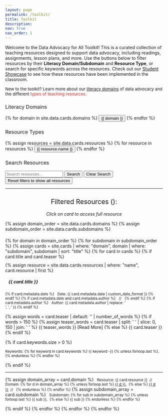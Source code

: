 ```yaml
---
layout: page
permalink: /toolkit/
title: Toolkit
description:
nav: true
nav_order: 1
---
```


Welcome to the Data Advocacy for All Toolkit! This is a curated collection of teaching resources designed to support data advocacy, including readings, assignments, lesson plans, and more. Use the buttons below to filter resources by their **Literacy Domain/Subdomain** and **Resource Type**, or search for specific keywords across the resources. Check out our [Student Showcase]({{site.baseurl}}/student-showcase) to see how these resources have been implemented in the classroom.

<div class="help-banner" style="justify-content: center; font-size: 0.95em;">
  <i class="fa-regular fa-circle-question"></i> New to the toolkit? Learn more about our <a href="../literacy-domains/">literacy domains</a> of data advocacy and the different <a href="../resource-types/" style="color: #d32f2f; text-decoration: none; border-radius: 2px; transition: background 0.2s;" onmouseover="this.style.backgroundColor='#fdeaea'" onmouseout="this.style.backgroundColor=''">types of teaching resources.</a>
</div>

<!-- Domain Filter Section -->
<div class="filter-section mb-4">
  <h3 style="font-weight: 400;">Literacy Domains</h3>
  <div class="button-grid domain-grid">
    {% for domain in site.data.cards.domains %}
    <button class="filter-btn domain-btn" data-filter="domain" data-value="{{ domain }}">
      <i class="{% case domain %}
        {% when 'Understanding Data' %}fas fa-brain
        {% when 'Processing Data' %}fas fa-cogs
        {% when 'Persuading with Data' %}fas fa-chart-line
      {% endcase %}"></i>
      {{ domain }}
    </button>
    {% endfor %}
  </div>
  <!--
  <button class="reset-btn" data-reset="domain">
    Show All Domains
  </button>
  -->
</div>

<!-- Subdomain Filter Section (Hidden by default) -->
<div id="subdomain-section" class="filter-section mb-4" style="display: none;">
  <div style="text-align: center;">
    <h4 style="font-weight: 400;">Literacy Subdomains</h4>
    <div class="button-grid subdomain-grid">
      <!-- Populated dynamically by JavaScript -->
    </div>
  </div>
</div>

<!-- Resource Type Filter Section -->

<div class="filter-section mb-4">
  <h3 style="font-weight: 400;">Resource Types</h3>
  <div class="button-grid resource-grid">
    {% assign resources = site.data.cards.resources %}
    {% for resource in resources %}
    <button class="filter-btn resource-btn" data-filter="resource" data-value="{{ resource.name }}">
      <i class="{{ resource.icon }}"></i>
      {{ resource.name }}
    </button>
    {% endfor %}
  </div>
  <!-- uncomment to add a button to reset the filter
  <button class="reset-btn" data-reset="resource">
    Show All Resources
  </button>
  -->
</div>

<!-- Search Section -->
<div class="search-section mb-4">
  <h3 style="font-weight: 400;">Search Resources</h3>
  <div class="search-container">
    <input type="text" id="search-input" placeholder="Search resources...">
    <button id="search-btn" class="search-btn">Search</button>
    <button id="clear-search-btn" class="search-btn">Clear Search</button>
  </div>
</div>

<!-- Clear All Filters Button -->
<div class="filter-section mb-4">
  <button class="reset-btn" data-reset="all">
    <sl-icon name="arrow-clockwise"></sl-icon> Reset filters to show all resources
  </button>
</div>

---

<!-- Card List Section -->
<center>
<h2 style="font-weight: 400;">Filtered Resources (<span id="resource-count"></span>):</h2>
<p class="text-muted">
    <i>Click on card to access full resource</i></p>
</center>

{% assign domain_order = site.data.cards.domains %}
{% assign subdomain_order = site.data.cards.subdomains %}

<div id="card-list" style="margin-top: 20px;">
  {% for domain in domain_order %}
    {% for subdomain in subdomain_order %}
      {% assign cards = site.cards | where: "domain", domain | where: "subdomain", subdomain | sort: "title" %}
      {% for card in cards %}
        {% if card.title and card.teaser %}
          <div class="card-wrapper" onclick="window.location='{{ card.url | relative_url }}';" style="cursor: pointer;">
            <div class="card {% if card.inline == false %}hoverable{% endif %}" 
                 data-resource="{{ card.resource }}"
                 data-domain="{{ card.domain | join: ',' }}"
                 data-subdomain="{{ card.subdomain | join: ',' }}" style="margin-top: 10px;">
              {% assign resource = site.data.cards.resources | where: "name", card.resource | first %}
              <div class="row no-gutters">
                <div class="team">
                  <div class="card-body">
                    <h5 class="card-title"><i class="{{ resource.icon | default: 'fas fa-file' }}"></i>&nbsp;&nbsp; {{ card.title }}</h5>
                    <p class="card-text"><small class="test-muted">
                      {% if card.metadata.date %}
                        <i class="fa-solid fa-calendar"></i>&nbsp; Date: {{ card.metadata.date | custom_date_format }}
                      {% endif %}
                      {% if card.metadata.date and card.metadata.author %}
                        &nbsp;&nbsp;//&nbsp;&nbsp;
                      {% endif %}
                      {% if card.metadata.author %}
                        <i class="fa-solid fa-user"></i>&nbsp; Author: {{ card.metadata.author | replace: '<br />', ', ' }}
                      {% endif %}
                    </small></p>
                    <p class="card-text">
                      {% assign words = card.teaser | default: '' | number_of_words %}
                      {% if words > 150 %}
                        {% assign teaser_words = card.teaser | split: ' ' | slice: 0, 150 | join: ' ' %}
                        {{ teaser_words }} <span class="read-more">[Read More]</span>
                      {% else %}
                        {{ card.teaser }}
                      {% endif %}
                    </p>
                    {% if card.keywords.size > 0 %}
                      <!--<p class="card-text test-muted keyword"><small>Keywords: {% for keyword in card.keywords %}<i class="fa-solid fa-hashtag fa-sm"></i>&nbsp;{{ keyword }}&nbsp;&nbsp;{% endfor %}</small></p>-->
                      <p class="card-text keyword"><small><i class="fa-solid fa-tag"></i> Keywords: <span class="keywords-list">
                        {% for keyword in card.keywords %}
                          {{ keyword -}}
                          {% unless forloop.last %}, {% endunless %}
                        {% endfor %}
                      </span></small></p>
                    {% endif %}
                    <hr class="solid">
                    <p class="card-text">
                      {% assign domain_array = card.domain %}
                      <small class="test-muted resource"><i class="{{ resource.icon | default: 'fas fa-file' }}"></i>&nbsp; Resource: <span style="font-weight: 400;">{{ card.resource }}</span>&nbsp;&nbsp;//&nbsp;&nbsp;</small>
                      <small class="test-muted domain"><i class="fa-solid fa-network-wired"></i>&nbsp; Domain:
                        {% for d in domain_array %}
                          {% unless forloop.last %}
                            <a href="{{ site.url }}{{ site.baseurl }}/{{ d | downcase | replace: ' ', '-' }}" onclick="event.stopPropagation();">{{ d }}</a>,&nbsp;
                          {% else %}
                            <a href="{{ site.url }}{{ site.baseurl }}/{{ d | downcase | replace: ' ', '-' }}" onclick="event.stopPropagation();">{{ d }}</a>&nbsp;&nbsp;//&nbsp;&nbsp;
                          {% endunless %}
                        {% endfor %}
                      </small>
                      {% assign subdomain_array = card.subdomain %}
                      <small class="test-muted subdomain"><i class="fa-solid fa-sitemap"></i>&nbsp; Subdomain:
                        {% for sub in subdomain_array %}
                          {% unless forloop.last %}
                            <span style="font-weight: 400;">{{ sub }},&nbsp;</span>    {% else %}
                            <span style="font-weight: 400;">{{ sub }}</span>
                          {% endunless %}
                        {% endfor %}
                      </small><br>
                    </p>
                  </div>
                </div>
              </div>
            </div>
          </div>
        {% endif %}
      {% endfor %}
    {% endfor %}
  {% endfor %}
</div>

<script>
class ToolkitFilter {
  constructor() {
    this.state = {
      resource: null,
      domain: null,
      subdomain: null,
      searchQuery: ''
    };
    
    this.subdomains = {
      'Understanding Data': ['Defining Data', 'Critiquing Data', 'Acting Ethically with Data', 'Thinking Rhetorically about Data'],
      'Processing Data': ['Collecting Data', 'Preparing Data', 'Analyzing Data', 'Storing and Preserving Data'],
      'Persuading with Data': ['Making Claims with Data', 'Visualizing Data', 'Mapping Data', 'Telling Stories with Data']
    };
    
    this.init();
  }

  init() {
    this.bindEvents();
    this.filterCards();
  }

  bindEvents() {
    // Resource filter buttons
    document.querySelectorAll('.resource-btn').forEach(btn => {
      btn.addEventListener('click', () => this.handleFilter('resource', btn));
    });

    // Domain filter buttons
    document.querySelectorAll('.domain-btn').forEach(btn => {
      btn.addEventListener('click', () => this.handleFilter('domain', btn));
    });

    // Reset buttons (including new all-clear functionality)
    document.querySelectorAll('.reset-btn').forEach(btn => {
      btn.addEventListener('click', () => {
        if (btn.dataset.reset === 'all') {
          this.clearAllFilters();
        } else {
          this.handleReset(btn.dataset.reset);
        }
      });
    });

    // Search functionality
    const searchInput = document.getElementById('search-input');
    
    // Real-time search as user types
    searchInput.addEventListener('input', () => this.handleSearch());
    
    // Handle Enter key press
    searchInput.addEventListener('keypress', (e) => {
      if (e.key === 'Enter') {
        e.preventDefault();
        this.handleSearch();
      }
    });
    
    // Button clicks
    document.getElementById('search-btn').addEventListener('click', () => this.handleSearch());
    document.getElementById('clear-search-btn').addEventListener('click', () => this.clearSearch());
  }

  handleFilter(type, button) {
    const value = button.dataset.value;
    
    // Toggle active state
    if (this.state[type] === value) {
      this.state[type] = null;
      button.classList.remove('active');
    } else {
      // Remove active class from other buttons of same type
      document.querySelectorAll(`.${type}-btn`).forEach(btn => {
        btn.classList.remove('active');
      });
      this.state[type] = value;
      button.classList.add('active');
    }

    // Handle subdomain visibility for domain changes
    if (type === 'domain') {
      this.updateSubdomains();
    }

    this.filterCards();
  }

  filterCards() {
    const cards = document.querySelectorAll('.card');
    let visibleCount = 0;
    
    cards.forEach(card => {
      const resourceType = card.dataset.resource;
      const domains = card.dataset.domain.split(',');
      const subdomains = card.dataset.subdomain.split(',');
      const cardText = card.textContent.toLowerCase();

      const resourceMatch = !this.state.resource || resourceType === this.state.resource;
      const domainMatch = !this.state.domain || domains.includes(this.state.domain);
      const subdomainMatch = !this.state.subdomain || subdomains.includes(this.state.subdomain);
      const searchMatch = !this.state.searchQuery || cardText.includes(this.state.searchQuery);

      const isVisible = resourceMatch && domainMatch && subdomainMatch && searchMatch;
      card.style.display = isVisible ? 'block' : 'none';
      
      if (isVisible) {
        visibleCount++;
      }
  });
  // Update just the number in the span
  document.getElementById('resource-count').textContent = visibleCount;
}

  updateSubdomains() {
    const subdomainSection = document.getElementById('subdomain-section');
    const subdomainGrid = document.querySelector('.subdomain-grid');
    
    if (!this.state.domain) {
      subdomainSection.style.display = 'none';
      this.state.subdomain = null;
      return;
    }

    // Show subdomain section and populate buttons
    subdomainSection.style.display = 'block';
    subdomainGrid.innerHTML = '';
    
    this.subdomains[this.state.domain].forEach(subdomain => {
      const button = document.createElement('button');
      button.className = 'filter-btn subdomain-btn';
      button.textContent = subdomain;
      button.dataset.value = subdomain;
      button.addEventListener('click', () => this.handleFilter('subdomain', button));
      subdomainGrid.appendChild(button);
    });
  }

  handleSearch() {
    const searchInput = document.getElementById('search-input');
    this.state.searchQuery = searchInput.value.toLowerCase();
    this.filterCards();
  }

  clearSearch() {
    const searchInput = document.getElementById('search-input');
    searchInput.value = '';
    this.state.searchQuery = '';
    this.filterCards();
  }

  handleReset(type) {
    this.state[type] = null;
    document.querySelectorAll(`.${type}-btn`).forEach(btn => {
      btn.classList.remove('active');
    });
    
    if (type === 'domain') {
      document.getElementById('subdomain-section').style.display = 'none';
      this.state.subdomain = null;
    }
    
    this.filterCards();
  }

  clearAllFilters() {
    // Reset all state
    this.state = {
      resource: null,
      domain: null,
      subdomain: null,
      searchQuery: ''
    };
    
    // Remove all active classes from filter buttons
    document.querySelectorAll('.filter-btn').forEach(btn => {
      btn.classList.remove('active');
    });
    
    // Hide subdomain section
    document.getElementById('subdomain-section').style.display = 'none';
    
    // Clear search input
    const searchInput = document.getElementById('search-input');
    searchInput.value = '';
    
    // Re-filter cards to show all
    this.filterCards();
  }
}

// Initialize on page load
document.addEventListener('DOMContentLoaded', () => {
  new ToolkitFilter();
});
</script>
